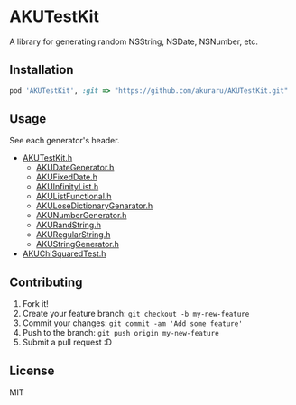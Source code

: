 # AKUTestKit

A library for generating random NSString, NSDate, NSNumber, etc.

## Installation

```ruby
pod 'AKUTestKit', :git => "https://github.com/akuraru/AKUTestKit.git"
```

## Usage

See each generator's header.

- [AKUTestKit.h](lib/generator/AKUTestKit.h)
  - [AKUDateGenerator.h](lib/generator/AKUDateGenerator.h)
  - [AKUFixedDate.h](lib/generator/AKUFixedDate.h)
  - [AKUInfinityList.h](lib/generator/AKUInfinityList.h)
  - [AKUListFunctional.h](lib/generator/AKUListFunctional.h)
  - [AKULoseDictionaryGenarator.h](lib/generator/AKULoseDictionaryGenarator.h)
  - [AKUNumberGenerator.h](lib/generator/AKUNumberGenerator.h)
  - [AKURandString.h](lib/generator/AKURandString.h)
  - [AKURegularString.h](lib/generator/AKURegularString.h)
  - [AKUStringGenerator.h](lib/generator/AKUStringGenerator.h)
- [AKUChiSquaredTest.h](lib/check/AKUChiSquaredTest.h)

## Contributing

1. Fork it!
2. Create your feature branch: `git checkout -b my-new-feature`
3. Commit your changes: `git commit -am 'Add some feature'`
4. Push to the branch: `git push origin my-new-feature`
5. Submit a pull request :D

## License

MIT
